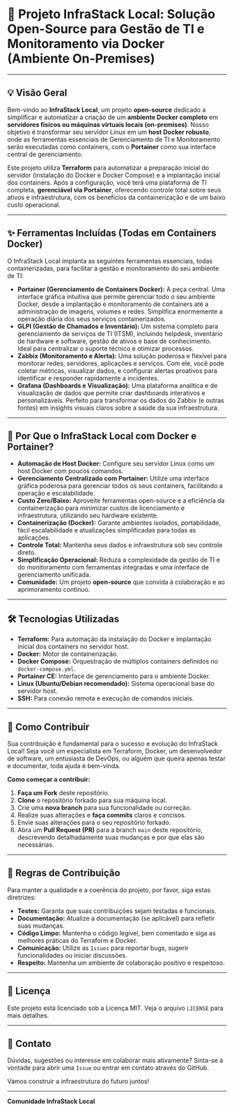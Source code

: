 # 🚀 Projeto InfraStack Local: Solução Open-Source para Gestão de TI e Monitoramento via Docker (Ambiente On-Premises)

---

## 💡 Visão Geral

Bem-vindo ao **InfraStack Local**, um projeto **open-source** dedicado a simplificar e automatizar a criação de um **ambiente Docker completo** em **servidores físicos ou máquinas virtuais locais (on-premises)**. Nosso objetivo é transformar seu servidor Linux em um **host Docker robusto**, onde as ferramentas essenciais de Gerenciamento de TI e Monitoramento serão executadas como containers, com o **Portainer** como sua interface central de gerenciamento.

Este projeto utiliza **Terraform** para automatizar a preparação inicial do servidor (instalação do Docker e Docker Compose) e a implantação inicial dos containers. Após a configuração, você terá uma plataforma de TI completa, **gerenciável via Portainer**, oferecendo controle total sobre seus ativos e infraestrutura, com os benefícios da containerização e de um baixo custo operacional.

---

## ✨ Ferramentas Incluídas (Todas em Containers Docker)

O InfraStack Local implanta as seguintes ferramentas essenciais, todas containerizadas, para facilitar a gestão e monitoramento do seu ambiente de TI:

* **Portainer (Gerenciamento de Containers Docker):** A peça central. Uma interface gráfica intuitiva que permite gerenciar todo o seu ambiente Docker, desde a implantação e monitoramento de containers até a administração de imagens, volumes e redes. Simplifica enormemente a operação diária dos seus serviços containerizados.
* **GLPI (Gestão de Chamados e Inventário):** Um sistema completo para gerenciamento de serviços de TI (ITSM), incluindo helpdesk, inventário de hardware e software, gestão de ativos e base de conhecimento. Ideal para centralizar o suporte técnico e otimizar processos.
* **Zabbix (Monitoramento e Alerta):** Uma solução poderosa e flexível para monitorar redes, servidores, aplicações e serviços. Com ele, você pode coletar métricas, visualizar dados, e configurar alertas proativos para identificar e responder rapidamente a incidentes.
* **Grafana (Dashboards e Visualização):** Uma plataforma analítica e de visualização de dados que permite criar dashboards interativos e personalizáveis. Perfeito para transformar os dados do Zabbix (e outras fontes) em insights visuais claros sobre a saúde da sua infraestrutura.

---

## 🎯 Por Que o InfraStack Local com Docker e Portainer?

* **Automação de Host Docker:** Configure seu servidor Linux como um host Docker com poucos comandos.
* **Gerenciamento Centralizado com Portainer:** Utilize uma interface gráfica poderosa para gerenciar todos os seus containers, facilitando a operação e escalabilidade.
* **Custo Zero/Baixo:** Aproveite ferramentas open-source e a eficiência da containerização para minimizar custos de licenciamento e infraestrutura, utilizando seu hardware existente.
* **Containerização (Docker):** Garante ambientes isolados, portabilidade, fácil escalabilidade e atualizações simplificadas para todas as aplicações.
* **Controle Total:** Mantenha seus dados e infraestrutura sob seu controle direto.
* **Simplificação Operacional:** Reduza a complexidade da gestão de TI e do monitoramento com ferramentas integradas e uma interface de gerenciamento unificada.
* **Comunidade:** Um projeto **open-source** que convida à colaboração e ao aprimoramento contínuo.

---

## 🛠️ Tecnologias Utilizadas

* **Terraform:** Para automação da instalação do Docker e implantação inicial dos containers no servidor host.
* **Docker:** Motor de containerização.
* **Docker Compose:** Orquestração de múltiplos containers definidos no `docker-compose.yml`.
* **Portainer CE:** Interface de gerenciamento para o ambiente Docker.
* **Linux (Ubuntu/Debian recomendado):** Sistema operacional base do servidor host.
* **SSH:** Para conexão remota e execução de comandos iniciais.

---

## 🚀 Como Contribuir

Sua contribuição é fundamental para o sucesso e evolução do InfraStack Local! Seja você um especialista em Terraform, Docker, um desenvolvedor de software, um entusiasta de DevOps, ou alguém que queira apenas testar e documentar, toda ajuda é bem-vinda.

**Como começar a contribuir:**

1.  **Faça um Fork** deste repositório.
2.  **Clone** o repositório forkado para sua máquina local.
3.  Crie uma **nova branch** para sua funcionalidade ou correção.
4.  Realize suas alterações e **faça commits** claros e concisos.
5.  Envie suas alterações para o seu repositório forkado.
6.  Abra um **Pull Request (PR)** para a branch `main` deste repositório, descrevendo detalhadamente suas mudanças e por que elas são necessárias.

---

## 🤝 Regras de Contribuição

Para manter a qualidade e a coerência do projeto, por favor, siga estas diretrizes:

* **Testes:** Garanta que suas contribuições sejam testadas e funcionais.
* **Documentação:** Atualize a documentação (se aplicável) para refletir suas mudanças.
* **Código Limpo:** Mantenha o código legível, bem comentado e siga as melhores práticas do Terraform e Docker.
* **Comunicação:** Utilize as `Issues` para reportar bugs, sugerir funcionalidades ou iniciar discussões.
* **Respeito:** Mantenha um ambiente de colaboração positivo e respeitoso.

---

## 📄 Licença

Este projeto está licenciado sob a Licença MIT. Veja o arquivo `LICENSE` para mais detalhes.

---

## 📧 Contato

Dúvidas, sugestões ou interesse em colaborar mais ativamente? Sinta-se à vontade para abrir uma `Issue` ou entrar em contato através do GitHub.

Vamos construir a infraestrutura do futuro juntos!

---

**Comunidade InfraStack Local**
